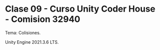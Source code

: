 # Clase 09 - Curso Unity Coder House - Comision 32940

Tema: Colisiones.

Unity Engine 2021.3.6 LTS.


